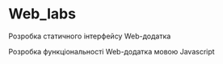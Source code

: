 # Web_labs
Розробка статичного інтерфейсу Web-додатка

Розробка функціональності Web-додатка мовою Javascript
